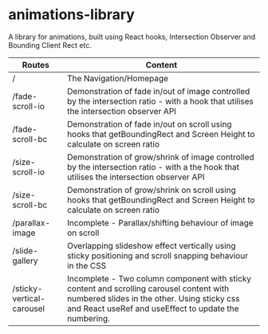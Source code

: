 # animations-library

A library for animations, built using React hooks, Intersection Observer and Bounding Client Rect etc.

| Routes                    | Content                                                                                                                                                                                          |
| ------------------------- | ------------------------------------------------------------------------------------------------------------------------------------------------------------------------------------------------ |
| /                         | The Navigation/Homepage                                                                                                                                                                          |
| /fade-scroll-io           | Demonstration of fade in/out of image controlled by the intersection ratio - with a hook that utilises the intersection observer API                                                                                                                                                                                    |
| /fade-scroll-bc           | Demonstration of fade in/out on scroll using hooks that getBoundingRect and Screen Height to calculate on screen ratio                                                                           |
| /size-scroll-io           | Demonstration of grow/shrink of image controlled by the intersection ratio - with a the hook that utilises the intersection observer API                                                                                                                                                                                       |
| /size-scroll-bc           | Demonstration of grow/shrink on scroll using hooks that getBoundingRect and Screen Height to calculate on screen ratio                                                                           |
| /parallax-image           | Incomplete - Parallax/shifting behaviour of image on scroll                                                                                                                                      |
| /slide-gallery            | Overlapping slideshow effect vertically using sticky positioning and scroll snapping behaviour in the CSS                                                                                        |
| /sticky-vertical-carousel | Incomplete - Two column component with sticky content and scrolling carousel content with numbered slides in the other. Using sticky css and React useRef and useEffect to update the numbering. |
